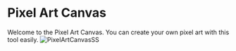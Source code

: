 # Pixel Art Canvas
Welcome to the Pixel Art Canvas. You can create your own pixel art with this tool easily.
![PixelArtCanvasSS](https://user-images.githubusercontent.com/48806820/195878762-7072a4b8-3153-4e35-9768-71d08119b096.JPG)
